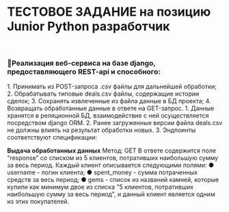 <h1>ТЕСТОВОЕ ЗАДАНИЕ на позицию 
Junior Python разработчик 
</h1>
<br>

<h3>📝Реализация веб-сервиса на базе django, предоставляющего REST-api и способного: </h3>
1.	Принимать из POST-запроса .csv файлы для дальнейшей обработки;
2.	Обрабатывать типовые deals.csv файлы, содержащие истории сделок;
3.	Сохранять извлеченные из файла данные в БД проекта;
4.	Возвращать обработанные данные в ответе на GET-запрос.
1.	Данные хранятся в реляционной БД, взаимодействие с ней осуществляется посредством django ORM.
2.	Ранее загруженные версии файла deals.csv не должны влиять на результат обработки новых.
3.	Эндпоинты соответствуют спецификации:

<b>Выдача обработанных данных</b>
Метод: GET
В ответе содержится поле “response” со списком из 5 клиентов, потративших наибольшую сумму за весь период.
Каждый клиент описывается следующими полями:
●	username - логин клиента;
●	spent_money - сумма потраченных средств за весь период;
●	gems - список из названий камней, которые купили как минимум двое из списка "5 клиентов, потративших наибольшую сумму за весь период", и данный клиент является одним из этих покупателей.

